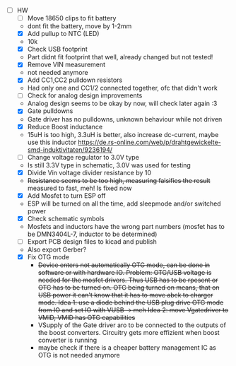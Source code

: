 - [ ] HW
	- [ ] Move 18650 clips to fit battery
	- dont fit the battery, move by 1-2mm
	- [x] Add pullup to NTC (LED)
	- 10k
	- [x] Check USB footprint
	- Part didnt fit footprint that well, already changed but not tested!
	- [x] Remove VIN measurement
	- not needed anymore
	- [x] Add CC1,CC2 pulldown resistors
	- Had only one and CC1/2 connected together, ofc that didn't work
	- [ ] Check for analog design improvements
	- Analog design seems to be okay by now, will check later again :3
	- [x] Gate pulldowns
	- Gate driver has no pulldowns, unknown behaviour while not driven
	- [x] Reduce Boost inductance
	- 15uH is too high, 3.3uH is better, also increase dc-current, maybe use this inductor https://de.rs-online.com/web/p/drahtgewickelte-smd-induktivitaten/9236194/
	- [ ] Change voltage regulator to 3.0V type
	- Is still 3.3V type in schematic, 3.0V was used for testing
	- [x] Divide Vin voltage divider resistance by 10
	- ~~Resistance seems to be too high, measuring falsifies the result~~ measured to fast, meh! Is fixed now
	- [x] Add Mosfet to turn ESP off
	- ESP will be turned on all the time, add sleepmode and/or switched power 
	- [x] Check schematic symbols
	- Mosfets and inductors have the wrong part numbers (mosfet has to be DMN3404L-7, inductor to be determined)
	- [ ] Export PCB design files to kicad and publish
	- Also export Gerber?
	- [x] Fix OTG mode
		- ~~Device enters not automatically OTG mode, can be done in software or with hardware IO. Problem: OTG/USB voltage is needed for the mosfet drivers. Thus USB has to be rpesent or OTG has 
to be turned on. OTG being turned on means, that on USB power it can't know that it has to move abck to charger mode. Idea 1: use a diode behind the USB plug drive OTG mode from IO and set IO with VUSB 
-> meh Idea 2: move Vgatedriver to VMID, VMID has OTG capabilities~~
		- VSupply of the Gate driver aro to be connected to the outputs of the boost converters. Circuitry gets more effizient when boost converter is running
		- maybe check if there is a cheaper battery management IC as OTG is not needed anymore
